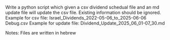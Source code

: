 Write a python script which given a csv dividend schedual file and an md update file will update the csv file.
Existing information should be ignored.
Example for csv file: Israel_Dividends_2022-05-06_to_2025-06-06 Debug.csv
Example for update file: Dividend_Update_2025_06_01-07_30.md

Notes:
Files are written in hebrew
